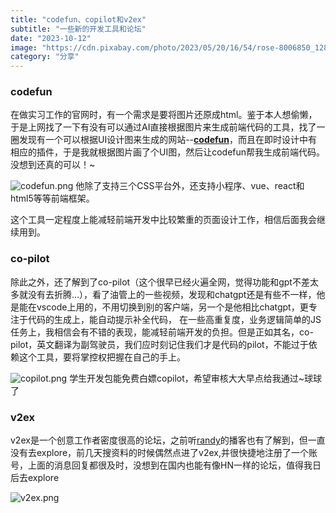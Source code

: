```yaml
---
title: "codefun、copilot和v2ex"
subtitle: "一些新的开发工具和论坛"
date: "2023-10-12"
image: "https://cdn.pixabay.com/photo/2023/05/20/16/54/rose-8006850_1280.jpg"
category: "分享"
---
```


### codefun

在做实习工作的官网时，有一个需求是要将图片还原成html。鉴于本人想偷懒，于是上网找了一下有没有可以通过AI直接根据图片来生成前端代码的工具，找了一圈发现有一个可以根据UI设计图来生成的网站--[**codefun**](https://code.fun/)，而且在即时设计中有相应的插件，于是我就根据图片画了个UI图，然后让codefun帮我生成前端代码。没想到还真的可以！~

![codefun.png](/images/codefun.png)
他除了支持三个CSS平台外，还支持小程序、vue、react和html5等等前端框架。

这个工具一定程度上能减轻前端开发中比较繁重的页面设计工作，相信后面我会继续用到。


### co-pilot
除此之外，还了解到了co-pilot（这个很早已经火遍全网，觉得功能和gpt不差太多就没有去折腾...），看了油管上的一些视频，发现和chatgpt还是有些不一样，他是能在vscode上用的，不用切换到别的客户端，另一个是他相比chatgpt，更专注于代码的生成上，能自动提示补全代码，
在一些高重复度，业务逻辑简单的JS任务上，我相信会有不错的表现，能减轻前端开发的负担。但是正如其名，co-pilot，英文翻译为副驾驶员，我们应时刻记住我们才是代码的pilot，不能过于依赖这个工具，要将掌控权把握在自己的手上。

![copilot.png](/images/copilot.png)
学生开发包能免费白嫖copilot，希望审核大大早点给我通过~球球了


### v2ex

v2ex是一个创意工作者密度很高的论坛，之前听[randy](https://lutaonan.com/)的播客也有了解到，但一直没有去explore，前几天搜资料的时候偶然点进了v2ex,并很快捷地注册了一个账号，上面的消息回复都很及时，没想到在国内也能有像HN一样的论坛，值得我日后去explore

![v2ex.png](/images/v2ex.png)